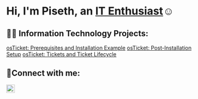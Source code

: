 <h1>Hi, I'm Piseth, an <a href="https://www.linkedin.com/in/piseth-sun-44bb771b3/" target="_blank">IT Enthusiast</a>☺</h1>

<h2>👨‍💻 Information Technology Projects:</h2>
<a href="https://github.com/PisethSun/osTicket" target="_blank">osTicket: Prerequisites and Installation Example</a>
<a href="https://github.com/PisethSun/Post-Installation-Setp" target="_blank">osTicket: Post-Installation Setup</a>
<a href="https://github.com/PisethSun/Tickets-and-Ticket-Lifecycle" target="_blank">osTicket: Tickets and Ticket Lifecycle</a>


<h2>🤳Connect with me:</h2>

[<img align="left" alt="Piseth | LinkedIn" width="22px" src="https://cdn.jsdelivr.net/npm/simple-icons@v3/icons/linkedin.svg" />][linkedin]

[linkedin]: https://linkedin.com/in/piseth-sun-44bb771b3/
